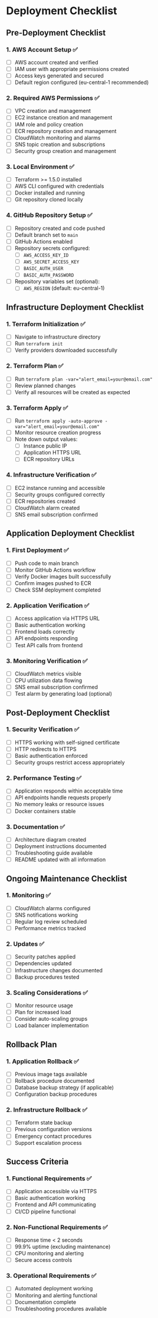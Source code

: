 # Deployment Checklist

## Pre-Deployment Checklist

### 1. AWS Account Setup ✅
- [ ] AWS account created and verified
- [ ] IAM user with appropriate permissions created
- [ ] Access keys generated and secured
- [ ] Default region configured (eu-central-1 recommended)

### 2. Required AWS Permissions ✅
- [ ] VPC creation and management
- [ ] EC2 instance creation and management
- [ ] IAM role and policy creation
- [ ] ECR repository creation and management
- [ ] CloudWatch monitoring and alarms
- [ ] SNS topic creation and subscriptions
- [ ] Security group creation and management

### 3. Local Environment ✅
- [ ] Terraform >= 1.5.0 installed
- [ ] AWS CLI configured with credentials
- [ ] Docker installed and running
- [ ] Git repository cloned locally

### 4. GitHub Repository Setup ✅
- [ ] Repository created and code pushed
- [ ] Default branch set to `main`
- [ ] GitHub Actions enabled
- [ ] Repository secrets configured:
  - [ ] `AWS_ACCESS_KEY_ID`
  - [ ] `AWS_SECRET_ACCESS_KEY`
  - [ ] `BASIC_AUTH_USER`
  - [ ] `BASIC_AUTH_PASSWORD`
- [ ] Repository variables set (optional):
  - [ ] `AWS_REGION` (default: eu-central-1)

## Infrastructure Deployment Checklist

### 1. Terraform Initialization ✅
- [ ] Navigate to infrastructure directory
- [ ] Run `terraform init`
- [ ] Verify providers downloaded successfully

### 2. Terraform Plan ✅
- [ ] Run `terraform plan -var="alert_email=your@email.com"`
- [ ] Review planned changes
- [ ] Verify all resources will be created as expected

### 3. Terraform Apply ✅
- [ ] Run `terraform apply -auto-approve -var="alert_email=your@email.com"`
- [ ] Monitor resource creation progress
- [ ] Note down output values:
  - [ ] Instance public IP
  - [ ] Application HTTPS URL
  - [ ] ECR repository URLs

### 4. Infrastructure Verification ✅
- [ ] EC2 instance running and accessible
- [ ] Security groups configured correctly
- [ ] ECR repositories created
- [ ] CloudWatch alarm created
- [ ] SNS email subscription confirmed

## Application Deployment Checklist

### 1. First Deployment ✅
- [ ] Push code to main branch
- [ ] Monitor GitHub Actions workflow
- [ ] Verify Docker images built successfully
- [ ] Confirm images pushed to ECR
- [ ] Check SSM deployment completed

### 2. Application Verification ✅
- [ ] Access application via HTTPS URL
- [ ] Basic authentication working
- [ ] Frontend loads correctly
- [ ] API endpoints responding
- [ ] Test API calls from frontend

### 3. Monitoring Verification ✅
- [ ] CloudWatch metrics visible
- [ ] CPU utilization data flowing
- [ ] SNS email subscription confirmed
- [ ] Test alarm by generating load (optional)

## Post-Deployment Checklist

### 1. Security Verification ✅
- [ ] HTTPS working with self-signed certificate
- [ ] HTTP redirects to HTTPS
- [ ] Basic authentication enforced
- [ ] Security groups restrict access appropriately

### 2. Performance Testing ✅
- [ ] Application responds within acceptable time
- [ ] API endpoints handle requests properly
- [ ] No memory leaks or resource issues
- [ ] Docker containers stable

### 3. Documentation ✅
- [ ] Architecture diagram created
- [ ] Deployment instructions documented
- [ ] Troubleshooting guide available
- [ ] README updated with all information

## Ongoing Maintenance Checklist

### 1. Monitoring ✅
- [ ] CloudWatch alarms configured
- [ ] SNS notifications working
- [ ] Regular log review scheduled
- [ ] Performance metrics tracked

### 2. Updates ✅
- [ ] Security patches applied
- [ ] Dependencies updated
- [ ] Infrastructure changes documented
- [ ] Backup procedures tested

### 3. Scaling Considerations ✅
- [ ] Monitor resource usage
- [ ] Plan for increased load
- [ ] Consider auto-scaling groups
- [ ] Load balancer implementation

## Rollback Plan

### 1. Application Rollback ✅
- [ ] Previous image tags available
- [ ] Rollback procedure documented
- [ ] Database backup strategy (if applicable)
- [ ] Configuration backup procedures

### 2. Infrastructure Rollback ✅
- [ ] Terraform state backup
- [ ] Previous configuration versions
- [ ] Emergency contact procedures
- [ ] Support escalation process

## Success Criteria

### 1. Functional Requirements ✅
- [ ] Application accessible via HTTPS
- [ ] Basic authentication working
- [ ] Frontend and API communicating
- [ ] CI/CD pipeline functional

### 2. Non-Functional Requirements ✅
- [ ] Response time < 2 seconds
- [ ] 99.9% uptime (excluding maintenance)
- [ ] CPU monitoring and alerting
- [ ] Secure access controls

### 3. Operational Requirements ✅
- [ ] Automated deployment working
- [ ] Monitoring and alerting functional
- [ ] Documentation complete
- [ ] Troubleshooting procedures available
